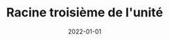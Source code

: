 ---
title: "Racine troisième de l'unité"
collection: figures
permalink: /figures/racine-troisieme-unite
date: 2022-01-01
overleaf: 'https://www.overleaf.com/read/xvnkgtbxpwmk'
img: "/images/figures/racine-troisieme-unite.png"
citation: ""
---